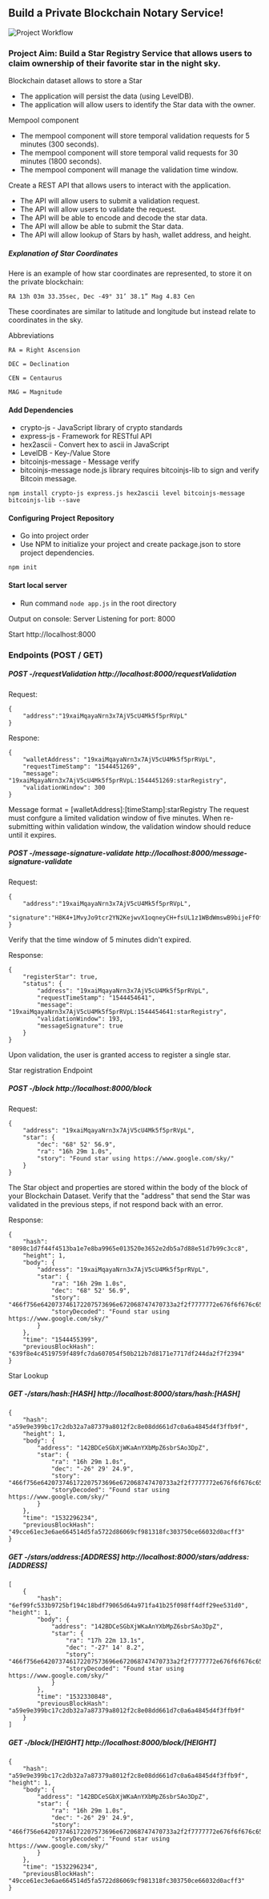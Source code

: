 ## **Build a Private Blockchain Notary Service!**

![Project Workflow](project4-workflow.png)

### Project Aim: Build a Star Registry Service that allows users to claim ownership of their favorite star in the night sky.

Blockchain dataset allows to store a Star
- The application will persist the data (using LevelDB).
- The application will allow users to identify the Star data with the owner.

Mempool component
- The mempool component will store temporal validation requests for 5 minutes (300 seconds).
- The mempool component will store temporal valid requests for 30 minutes (1800 seconds).
- The mempool component will manage the validation time window.

Create a REST API that allows users to interact with the application.
- The API will allow users to submit a validation request.
- The API will allow users to validate the request.
- The API will be able to encode and decode the star data.
- The API will allow be able to submit the Star data.
- The API will allow lookup of Stars by hash, wallet address, and height.

##### Explanation of Star Coordinates
Here is an example of how star coordinates are represented, to store it on the private blockchain:

```
RA 13h 03m 33.35sec, Dec -49° 31’ 38.1” Mag 4.83 Cen
```
These coordinates are similar to latitude and longitude but instead relate to coordinates in the sky.

Abbreviations
```
RA = Right Ascension

DEC = Declination

CEN = Centaurus

MAG = Magnitude
```


#### Add Dependencies
- crypto-js - JavaScript library of crypto standards
- express-js - Framework for RESTful API
- hex2ascii - Convert hex to ascii in JavaScript
- LevelDB - Key-/Value Store
- bitcoinjs-message - Message verify
- bitcoinjs-message node.js library requires bitcoinjs-lib to sign and verify Bitcoin message.

```
npm install crypto-js express.js hex2ascii level bitcoinjs-message bitcoinjs-lib --save
```

#### Configuring Project Repository
- Go into project order
- Use NPM to initialize your project and create package.json to store project dependencies.
```
npm init
```
#### Start local server
- Run command ```node app.js``` in the root directory

Output on console:
Server Listening for port: 8000

Start http://localhost:8000



### Endpoints (POST / GET)

##### POST -/requestValidation http://localhost:8000/requestValidation
Request: 
```
{
    "address":"19xaiMqayaNrn3x7AjV5cU4Mk5f5prRVpL" 
}
```

Respone:
```
{
    "walletAddress": "19xaiMqayaNrn3x7AjV5cU4Mk5f5prRVpL", 
    "requestTimeStamp": "1544451269",
    "message": "19xaiMqayaNrn3x7AjV5cU4Mk5f5prRVpL:1544451269:starRegistry",
    "validationWindow": 300
}
```

Message format = [walletAddress]:[timeStamp]:starRegistry
The request must confgure a limited validation window of five minutes.
When re-submitting within validation window, the validation window should reduce until it expires.


##### POST -/message-signature-validate http://localhost:8000/message-signature-validate
Request:
````
{ 
    "address":"19xaiMqayaNrn3x7AjV5cU4Mk5f5prRVpL",
    "signature":"H8K4+1MvyJo9tcr2YN2KejwvX1oqneyCH+fsUL1z1WBdWmswB9bijeFfOfMqK68kQ5RO6ZxhomoXQG3fkLaBl+Q="
}
````

Verify that the time window of 5 minutes didn't expired. 

Response:
```
{
    "registerStar": true,
    "status": {
        "address": "19xaiMqayaNrn3x7AjV5cU4Mk5f5prRVpL",
        "requestTimeStamp": "1544454641",
        "message": "19xaiMqayaNrn3x7AjV5cU4Mk5f5prRVpL:1544454641:starRegistry",
        "validationWindow": 193,
        "messageSignature": true
    }
}
```
Upon validation, the user is granted access to register a single star.

Star registration Endpoint

##### POST -/block http://localhost:8000/block
Request:
```
{
    "address": "19xaiMqayaNrn3x7AjV5cU4Mk5f5prRVpL", 
    "star": {
        "dec": "68° 52' 56.9",
        "ra": "16h 29m 1.0s",
        "story": "Found star using https://www.google.com/sky/"
    }
}
```

The Star object and properties are stored within the body of the block of your Blockchain Dataset.
Verify that the "address" that send the Star was validated in the previous steps, if not respond back with an error.

Response:
```
{
    "hash": "8098c1d7f44f4513ba1e7e8ba9965e013520e3652e2db5a7d88e51d7b99c3cc8", 
    "height": 1,
    "body": {
        "address": "19xaiMqayaNrn3x7AjV5cU4Mk5f5prRVpL", 
        "star": {
        	"ra": "16h 29m 1.0s",
        	"dec": "68° 52' 56.9",
        	"story": "466f756e642073746172207573696e672068747470733a2f2f7777772e676f6f676c652e636f6d2f736b792f"
        	"storyDecoded": "Found star using https://www.google.com/sky/"
        } 
    },
    "time": "1544455399",
    "previousBlockHash": "639f8e4c4519759f489fc7da607054f50b212b7d8171e7717df244da2f7f2394" 
}
```

Star Lookup

##### GET -/stars/hash:[HASH] http://localhost:8000/stars/hash:[HASH]
```
{
    "hash": "a59e9e399bc17c2db32a7a87379a8012f2c8e08dd661d7c0a6a4845d4f3ffb9f", 
    "height": 1,
    "body": {
        "address": "142BDCeSGbXjWKaAnYXbMpZ6sbrSAo3DpZ", 
        "star": {
            "ra": "16h 29m 1.0s",
            "dec": "-26° 29' 24.9",
            "story": "466f756e642073746172207573696e672068747470733a2f2f7777772e676f6f676c652e636f6d2f736b792f",
            "storyDecoded": "Found star using https://www.google.com/sky/"
        }
    },
    "time": "1532296234",
    "previousBlockHash": "49cce61ec3e6ae664514d5fa5722d86069cf981318fc303750ce66032d0acff3" 
}
```
##### GET -/stars/address:[ADDRESS] http://localhost:8000/stars/address:[ADDRESS]
```
[
    {
        "hash": "6ef99fc533b9725bf194c18bdf79065d64a971fa41b25f098ff4dff29ee531d0", "height": 1,
        "body": {
            "address": "142BDCeSGbXjWKaAnYXbMpZ6sbrSAo3DpZ",
            "star": {
                "ra": "17h 22m 13.1s",
                "dec": "-27° 14' 8.2",
                "story": "466f756e642073746172207573696e672068747470733a2f2f7777772e676f6f676c652e636f6d2f736b792f",
                "storyDecoded": "Found star using https://www.google.com/sky/"
            }
        },
        "time": "1532330848",
        "previousBlockHash": "a59e9e399bc17c2db32a7a87379a8012f2c8e08dd661d7c0a6a4845d4f3ffb9f"
    }
]
```

##### GET -/block/[HEIGHT] http://localhost:8000/block/[HEIGHT]
```
{
    "hash": "a59e9e399bc17c2db32a7a87379a8012f2c8e08dd661d7c0a6a4845d4f3ffb9f", "height": 1,
    "body": {
        "address": "142BDCeSGbXjWKaAnYXbMpZ6sbrSAo3DpZ", 
        "star": {
            "ra": "16h 29m 1.0s",
            "dec": "-26° 29' 24.9",
            "story": "466f756e642073746172207573696e672068747470733a2f2f7777772e676f6f676c652e636f6d2f736b792f",
            "storyDecoded": "Found star using https://www.google.com/sky/"
        } 
    },
    "time": "1532296234",
    "previousBlockHash": "49cce61ec3e6ae664514d5fa5722d86069cf981318fc303750ce66032d0acff3" 
}
```